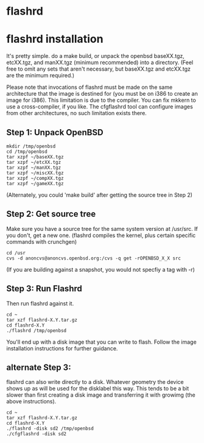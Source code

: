 flashrd
=======

# flashrd installation

It's pretty simple. do a make build, or unpack the openbsd baseXX.tgz, etcXX.tgz, and manXX.tgz (minimum recommended) into a directory. (Feel free to omit any sets that aren't necessary, but baseXX.tgz and etcXX.tgz are the minimum required.)

Please note that invocations of flashrd must be made on the same architecture that the image is destined for (you must be on i386 to create an image for i386). This limitation is due to the compiler. You can fix mkkern to use a cross-compiler, if you like. The cfgflashrd tool can configure images from other architectures, no such limitation exists there.
## Step 1: Unpack OpenBSD


    mkdir /tmp/openbsd
    cd /tmp/openbsd
    tar xzpf ~/baseXX.tgz
    tar xzpf ~/etcXX.tgz
    tar xzpf ~/manXX.tgz
    tar xzpf ~/miscXX.tgz
    tar xzpf ~/compXX.tgz
    tar xzpf ~/gameXX.tgz 

(Alternately, you could 'make build' after getting the source tree in Step 2)
## Step 2: Get source tree

Make sure you have a source tree for the same system version at /usr/src. If you don't, get a new one. (flashrd compiles the kernel, plus certain specific commands with crunchgen)

    cd /usr
    cvs -d anoncvs@anoncvs.openbsd.org:/cvs -q get -rOPENBSD_X_X src 

(If you are building against a snapshot, you would not specfiy a tag with -r)
## Step 3: Run Flashrd

Then run flashrd against it.

    cd ~
    tar xzf flashrd-X.Y.tar.gz
    cd flashrd-X.Y
    ./flashrd /tmp/openbsd 

You'll end up with a disk image that you can write to flash. Follow the image installation instructions for further guidance.
## alternate Step 3:

flashrd can also write directly to a disk. Whatever geometry the device shows up as will be used for the disklabel this way. This tends to be a bit slower than first creating a disk image and transferring it with growimg (the above instructions).

    cd ~
    tar xzf flashrd-X.Y.tar.gz
    cd flashrd-X.Y
    ./flashrd -disk sd2 /tmp/openbsd
    ./cfgflashrd -disk sd2 

